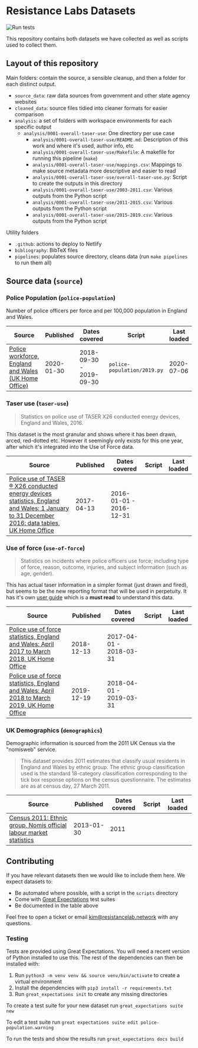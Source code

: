 # Resistance Labs Datasets

![Run tests](https://github.com/Resistance-Lab/data/workflows/Run%20tests/badge.svg?branch=trunk)

This repository contains both datasets we have collected as well as scripts used to collect them.

## Layout of this repository


Main folders: contain the source, a sensible cleanup, and then a folder for each distinct output.

- `source_data`: raw data sources from government and other state agency websites
- `cleaned_data`: source files tidied into cleaner formats for easier comparison
- `analysis`: a set of folders with workspace environments for each specific output
  - `analysis/0001-overall-taser-use`: One directory per use case
    - `analysis/0001-overall-taser-use/README.md`: Description of this work and where it's used, author info, etc
    - `analysis/0001-overall-taser-use/Makefile`: A makefile for running this pipeline (`make`)
    - `analysis/0001-overall-taser-use/mappings.csv`: Mappings to make source metadata more descriptive and easier to read
    - `analysis/0001-overall-taser-use/overall-taser-use.py`: Script to create the outputs in this directory
    - `analysis/0001-overall-taser-use/2003-2011.csv`: Various outputs from the Python script
    - `analysis/0001-overall-taser-use/2011-2015.csv`: Various outputs from the Python script
    - `analysis/0001-overall-taser-use/2015-2019.csv`: Various outputs from the Python script

Utility folders

- `.github`: actions to deploy to Netlify
- `bibliography`: BibTeX files
- `pipelines`: populates source directory, cleans data (run `make pipelines` to run them all)

## Source data (`source`)

### Police Population (`police-population`)

Number of police officers per force and per 100,000 population in England and Wales.

| Source | Published | Dates covered | Script | Last loaded |
| -----  | ----------| -------------------- | ------ | ----------- |
| [Police workforce, England and Wales (UK Home Office)](https://www.gov.uk/government/statistics/police-workforce-england-and-wales-30-september-2019) | 2020-01-30 | 2018-09-30 - 2019-09-30 | `police-population/2019.py` | 2020-07-06 |

### Taser use (`taser-use`)

> Statistics on police use of TASER X26 conducted energy devices, England and Wales, 2016.

This dataset is the most granular and shows where it has been drawn, arced, red-dotted etc. However it seemingly only exists for this one year, after which it's integrated into the Use of Force data.

| Source | Published | Dates covered | Script | Last loaded |
| -----  | ----------| -------------------- | ------ | ----------- |
| [Police use of TASER ® X26 conducted energy devices statistics, England and Wales: 1 January to 31 December 2016: data tables, UK Home Office](https://www.gov.uk/government/statistics/police-use-of-taser-x26-conducted-energy-devices-statistics-england-and-wales-1-january-to-31-december-2016-data-tables) | 2017-04-13 | 2016-01-01 - 2016-12-31 |

### Use of force (`use-of-force`)

> Statistics on incidents where police officers use force; including type of force, reason, outcome, injuries, and subject information (such as age, gender).

This has actual taser information in a simpler format (just drawn and fired), but seems to be the new reporting format that will be used in perpetuity. It has it's own [user guide](https://assets.publishing.service.gov.uk/government/uploads/system/uploads/attachment_data/file/763512/user-guide-police-use-of-force.pdf) which is a **must read** to understand this data.

| Source | Published | Dates covered | Script | Last loaded |
| -----  | ----------| -------------------- | ------ | ----------- |
| [Police use of force statistics, England and Wales: April 2017 to March 2018, UK Home Office](https://www.gov.uk/government/statistics/police-use-of-force-statistics-england-and-wales-april-2017-to-march-2018) | 2018-12-13 | 2017-04-01 - 2018-03-31
| [Police use of force statistics, England and Wales: April 2018 to March 2019, UK Home Office](https://www.gov.uk/government/statistics/police-use-of-force-statistics-england-and-wales-april-2018-to-march-2019) | 2019-12-19 | 2018-04-01 - 2019-03-31 | |

### UK Demographics (`demographics`)

Demographic information is sourced from the 2011 UK Census via the "nomisweb" service.

> This dataset provides 2011 estimates that classify usual residents in England and Wales by ethnic group. The ethnic group classification used is the standard 18-category classification corresponding to the tick box response options on the census questionnaire. The estimates are as at census day, 27 March 2011.

| Source | Published | Dates covered | Script | Last loaded |
| -----  | ----------| -------------------- | ------ | ----------- |
| [Census 2011: Ethnic group, Nomis official labour market statistics](https://www.nomisweb.co.uk/census/2011/qs201ew) | 2013-01-30 | 2011 | | |


## Contributing

If you have relevant datasets then we would like to include them here. We expect datasets to:

* Be automated where possible, with a script in the `scripts` directory
* Come with [Great Expectations](https://greatexpectations.io/) test suites
* Be documented in the table above

Feel free to open a ticket or email [kim@resistancelab.network](mailto:kim@resistancelab.network) with any questions.

### Testing

Tests are provided using Great Expectations. You will need a recent version of Python installed to use this.  The rest of the dependencies can then be installed with:

1. Run `python3 -m venv venv && source venv/bin/activate` to create a virtual environment
2. Install the dependencies with `pip3 install -r requirements.txt`
3. Run `great_expectations init` to create any missing directories

To create a test suite for your new dataset run `great_expectations suite new`

To edit a test suite run `great expectations suite edit police-population.warning`

To run the tests and show the results run `great_expectations docs build`
